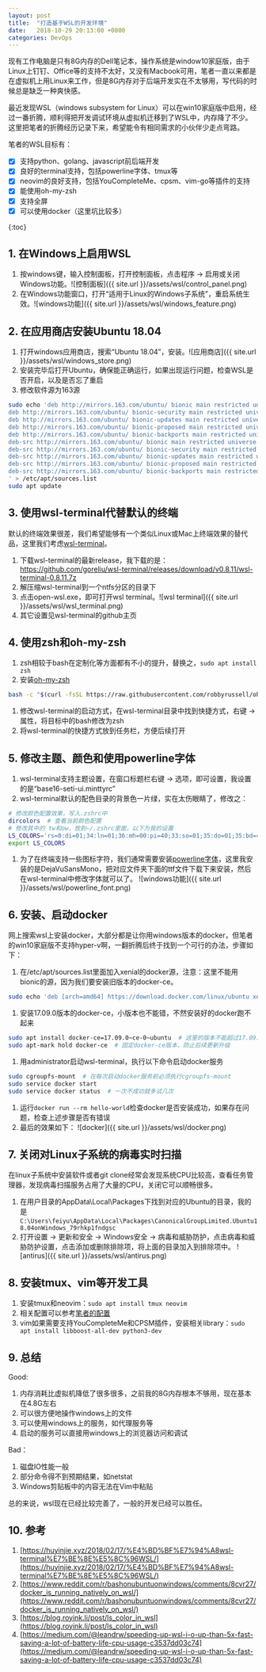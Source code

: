 ```yaml
---
layout: post
title:  "打造基于WSL的开发环境"
date:   2018-10-29 20:13:00 +0800
categories: DevOps
---
```

现有工作电脑是只有8G内存的Dell笔记本，操作系统是window10家庭版，由于Linux上钉钉、Office等的支持不太好，又没有Macbook可用，笔者一直以来都是在虚拟机上用Linux来工作，但是8G内存对于后端开发实在不太够用，写代码的时候总是缺乏一种爽快感。

最近发现WSL（windows subsystem for Linux）可以在win10家庭版中启用，经过一番折腾，顺利得把开发调试环境从虚拟机迁移到了WSL中，内存降了不少。这里把笔者的折腾经历记录下来，希望能令有相同需求的小伙伴少走点弯路。

笔者的WSL目标有：

- [x] 支持python、golang、javascript前后端开发
- [x] 良好的terminal支持，包括powerline字体、tmux等
- [x] neovim的良好支持，包括YouCompleteMe、cpsm、vim-go等插件的支持
- [x] 能使用oh-my-zsh
- [x] 支持全屏
- [x] 可以使用docker（这里坑比较多）

{:toc}

## 1. 在Windows上启用WSL

1. 按windows键，输入控制面板，打开控制面板，点击程序 -> 启用或关闭Windows功能。![控制面板]({{ site.url }}/assets/wsl/control_panel.png)
1. 在Windows功能窗口，打开“适用于Linux的Windows子系统”，重启系统生效。![windows功能]({{ site.url }}/assets/wsl/windows_feature.png)

## 2. 在应用商店安装Ubuntu 18.04

1. 打开windows应用商店，搜索“Ubuntu 18.04”，安装。![应用商店]({{ site.url }}/assets/wsl/windows_store.png)
1. 安装完毕后打开Ubuntu，确保能正确运行，如果出现运行问题，检查WSL是否开启，以及是否忘了重启
1. 修改软件源为163源
```sh
sudo echo 'deb http://mirrors.163.com/ubuntu/ bionic main restricted universe multiverse
deb http://mirrors.163.com/ubuntu/ bionic-security main restricted universe multiverse
deb http://mirrors.163.com/ubuntu/ bionic-updates main restricted universe multiverse
deb http://mirrors.163.com/ubuntu/ bionic-proposed main restricted universe multiverse
deb http://mirrors.163.com/ubuntu/ bionic-backports main restricted universe multiverse
deb-src http://mirrors.163.com/ubuntu/ bionic main restricted universe multiverse
deb-src http://mirrors.163.com/ubuntu/ bionic-security main restricted universe multiverse
deb-src http://mirrors.163.com/ubuntu/ bionic-updates main restricted universe multiverse
deb-src http://mirrors.163.com/ubuntu/ bionic-proposed main restricted universe multiverse
deb-src http://mirrors.163.com/ubuntu/ bionic-backports main restricted universe multiverse
' > /etc/apt/sources.list
sudo apt update
```

## 3. 使用wsl-terminal代替默认的终端

默认的终端效果很差，我们希望能够有一个类似Linux或Mac上终端效果的替代品，这里我们考虑[wsl-terminal](https://github.com/goreliu/wsl-terminal)。

1. 下载wsl-terminal的最新release，我下载的是：https://github.com/goreliu/wsl-terminal/releases/download/v0.8.11/wsl-terminal-0.8.11.7z
1. 解压缩wsl-terminal到一个ntfs分区的目录下
1. 点击open-wsl.exe，即可打开wsl terminal。![wsl terminal]({{ site.url }}/assets/wsl/wsl_terminal.png)
1. 其它设置见wsl-terminal的github主页

## 4. 使用zsh和oh-my-zsh

1. zsh相较于bash在定制化等方面都有不小的提升，替换之，`sudo apt install zsh`
1. 安装[oh-my-zsh](https://github.com/robbyrussell/oh-my-zsh)
```sh
bash -c "$(curl -fsSL https://raw.githubusercontent.com/robbyrussell/oh-my-zsh/master/tools/install.sh)"
```
1. 修改wsl-terminal的启动方式，在wsl-terminal目录中找到快捷方式，右键 -> 属性，将目标中的bash修改为zsh
1. 将wsl-terminal的快捷方式放到任务栏，方便后续打开

## 5. 修改主题、颜色和使用powerline字体

1. wsl-terminal支持主题设置，在窗口标题栏右键 -> 选项，即可设置，我设置的是“base16-seti-ui.minttyrc”
1. wsl-terminal默认的配色目录的背景色一片绿，实在太伤眼睛了，修改之：
```sh
# 修改颜色配置效果，写入.zshrc中
dircolors  # 查看当前颜色配置
# 修改其中的 tw和ow，放到~/.zshrc里面，以下为我的设置
LS_COLORS='rs=0:di=01;34:ln=01;36:mh=00:pi=40;33:so=01;35:do=01;35:bd=40;33;01:cd=40;33;01:or=40;31;01:mi=00:su=37;41:sg=30;43:ca=30;41:tw=01;34:ow=01;34:st=37;44:ex=01;32:*.tar=01;31:*.tgz=01;31:*.arc=01;31:*.arj=01;31:*.taz=01;31:*.lha=01;31:*.lz4=01;31:*.lzh=01;31:*.lzma=01;31:*.tlz=01;31:*.txz=01;31:*.tzo=01;31:*.t7z=01;31:*.zip=01;31:*.z=01;31:*.Z=01;31:*.dz=01;31:*.gz=01;31:*.lrz=01;31:*.lz=01;31:*.lzo=01;31:*.xz=01;31:*.zst=01;31:*.tzst=01;31:*.bz2=01;31:*.bz=01;31:*.tbz=01;31:*.tbz2=01;31:*.tz=01;31:*.deb=01;31:*.rpm=01;31:*.jar=01;31:*.war=01;31:*.ear=01;31:*.sar=01;31:*.rar=01;31:*.alz=01;31:*.ace=01;31:*.zoo=01;31:*.cpio=01;31:*.7z=01;31:*.rz=01;31:*.cab=01;31:*.wim=01;31:*.swm=01;31:*.dwm=01;31:*.esd=01;31:*.jpg=01;35:*.jpeg=01;35:*.mjpg=01;35:*.mjpeg=01;35:*.gif=01;35:*.bmp=01;35:*.pbm=01;35:*.pgm=01;35:*.ppm=01;35:*.tga=01;35:*.xbm=01;35:*.xpm=01;35:*.tif=01;35:*.tiff=01;35:*.png=01;35:*.svg=01;35:*.svgz=01;35:*.mng=01;35:*.pcx=01;35:*.mov=01;35:*.mpg=01;35:*.mpeg=01;35:*.m2v=01;35:*.mkv=01;35:*.webm=01;35:*.ogm=01;35:*.mp4=01;35:*.m4v=01;35:*.mp4v=01;35:*.vob=01;35:*.qt=01;35:*.nuv=01;35:*.wmv=01;35:*.asf=01;35:*.rm=01;35:*.rmvb=01;35:*.flc=01;35:*.avi=01;35:*.fli=01;35:*.flv=01;35:*.gl=01;35:*.dl=01;35:*.xcf=01;35:*.xwd=01;35:*.yuv=01;35:*.cgm=01;35:*.emf=01;35:*.ogv=01;35:*.ogx=01;35:*.aac=00;36:*.au=00;36:*.flac=00;36:*.m4a=00;36:*.mid=00;36:*.midi=00;36:*.mka=00;36:*.mp3=00;36:*.mpc=00;36:*.ogg=00;36:*.ra=00;36:*.wav=00;36:*.oga=00;36:*.opus=00;36:*.spx=00;36:*.xspf=00;36:';
export LS_COLORS
```
1. 为了在终端支持一些图标字符，我们通常需要安装[powerline字体](https://github.com/powerline/fonts)，这里我安装的是DejaVuSansMono，把对应文件夹下面的ttf文件下载下来安装，然后在wsl-terminal中修改字体就可以了。 ![windows功能]({{ site.url }}/assets/wsl/powerline_font.png)

## 6. 安装、启动docker

网上搜索wsl上安装docker，大部分都是让你用windows版本的docker，但笔者的win10家庭版不支持hyper-v啊，一翻折腾后终于找到一个可行的办法，步骤如下：

1. 在/etc/apt/sources.list里面加入xenial的docker源，注意：这里不能用bionic的源，因为我们要安装旧版本的docker-ce。
```sh
sudo echo 'deb [arch=amd64] https://download.docker.com/linux/ubuntu xenial stable' >> /etc/apt/sources.list
```
1. 安装17.09.0版本的docker-ce，小版本也不能错，不然安装好的docker跑不起来
```sh
sudo apt install docker-ce=17.09.0~ce-0~ubuntu  # 这里的版本不能超过17.09.0
sudo apt-mark hold docker-ce  # 固定docker-ce版本，防止后续更新升级
```
1. 用administrator启动wsl-terminal，执行以下命令启动docker服务
```sh
sudo cgroupfs-mount  # 在每次启动docker服务前必须执行cgroupfs-mount
sudo service docker start
sudo service docker status  # 一次不成功就多试几次
```
1. 运行`docker run --rm hello-world`检查docker是否安装成功，如果存在问题，检查上述步骤是否有错误
1. 最后的效果如下：
![docker]({{ site.url }}/assets/wsl/docker.png)

## 7. 关闭对Linux子系统的病毒实时扫描

在linux子系统中安装软件或者git clone经常会发现系统CPU比较高，查看任务管理器，发现病毒扫描服务占用了大量的CPU，关闭它可以顺畅很多。

1. 在用户目录的AppData\Local\Packages下找到对应的Ubuntu的目录，我的是`C:\Users\feiyu\AppData\Local\Packages\CanonicalGroupLimited.Ubuntu18.04onWindows_79rhkp1fndgsc`
1. 打开设置 -> 更新和安全 -> Windows安全 -> 病毒和威胁防护，点击病毒和威胁防护设置，点击添加或删除排除项，将上面的目录加入到排除项中。
![antirus]({{ site.url }}/assets/wsl/antirus.png)

## 8. 安装tmux、vim等开发工具

1. 安装tmux和neovim：`sudo apt install tmux neovim`
1. 相关配置可以参考[笔者的配置](https://github.com/feiyuw/vim.d/)
1. vim如果需要支持YouCompleteMe和CPSM插件，安装相关library：`sudo apt install libboost-all-dev python3-dev`

## 9. 总结

Good:

1. 内存消耗比虚拟机降低了很多很多，之前我的8G内存根本不够用，现在基本在4.8G左右
1. 可以很方便地操作windows上的文件
1. 可以使用windows上的服务，如代理服务等
1. 启动的服务可以直接用windows上的浏览器访问和调试

Bad：

1. 磁盘IO性能一般
1. 部分命令得不到预期结果，如netstat
1. Windows剪贴板中的内容无法在Vim中粘贴

总的来说，wsl现在已经比较完善了，一般的开发已经可以胜任。

## 10. 参考

1. [https://huyinjie.xyz/2018/02/17/%E4%BD%BF%E7%94%A8wsl-terminal%E7%BE%8E%E5%8C%96WSL/](https://huyinjie.xyz/2018/02/17/%E4%BD%BF%E7%94%A8wsl-terminal%E7%BE%8E%E5%8C%96WSL/)
1. [https://www.reddit.com/r/bashonubuntuonwindows/comments/8cvr27/docker_is_running_natively_on_wsl/](https://www.reddit.com/r/bashonubuntuonwindows/comments/8cvr27/docker_is_running_natively_on_wsl/)
1. [https://blog.royink.li/post/ls_color_in_wsl](https://blog.royink.li/post/ls_color_in_wsl)
1. [https://medium.com/@leandrw/speeding-up-wsl-i-o-up-than-5x-fast-saving-a-lot-of-battery-life-cpu-usage-c3537dd03c74](https://medium.com/@leandrw/speeding-up-wsl-i-o-up-than-5x-fast-saving-a-lot-of-battery-life-cpu-usage-c3537dd03c74)
